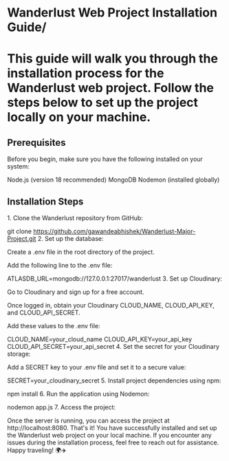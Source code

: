<h1>Wanderlust Web Project Installation Guide/<h1>
This guide will walk you through the installation process for the Wanderlust web project. Follow the steps below to set up the project locally on your machine.

<h2>Prerequisites</h2>
Before you begin, make sure you have the following installed on your system:

Node.js (version 18 recommended)
MongoDB
Nodemon (installed globally)
<h2>Installation Steps</h2>
1. Clone the Wanderlust repository from GitHub:

git clone https://github.com/gawandeabhishek/Wanderlust-Major-Project.git
2. Set up the database:

Create a .env file in the root directory of the project.

Add the following line to the .env file:

ATLASDB_URL=mongodb://127.0.0.1:27017/wanderlust
3. Set up Cloudinary:

Go to Cloudinary and sign up for a free account.

Once logged in, obtain your Cloudinary CLOUD_NAME, CLOUD_API_KEY, and CLOUD_API_SECRET.

Add these values to the .env file:

CLOUD_NAME=your_cloud_name
CLOUD_API_KEY=your_api_key
CLOUD_API_SECRET=your_api_secret
4. Set the secret for your Cloudinary storage:

Add a SECRET key to your .env file and set it to a secure value:

SECRET=your_cloudinary_secret
5. Install project dependencies using npm:

npm install
6. Run the application using Nodemon:

nodemon app.js
7. Access the project:

Once the server is running, you can access the project at http://localhost:8080.
That's it! You have successfully installed and set up the Wanderlust web project on your local machine. If you encounter any issues during the installation process, feel free to reach out for assistance. Happy traveling! 🌍✈️
